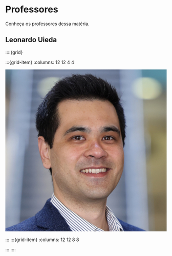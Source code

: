 # Professores

Conheça os professores dessa matéria.

## Leonardo Uieda

::::{grid}

:::{grid-item}
:columns: 12 12 4 4

![](../assets/leo.jpg)

:::
:::{grid-item}
:columns: 12 12 8 8



:::
::::


